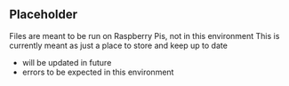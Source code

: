 ## Placeholder

Files are meant to be run on Raspberry Pis, not in this environment
This is currently meant as just a place to store and keep up to date

- will be updated in future
- errors to be expected in this environment